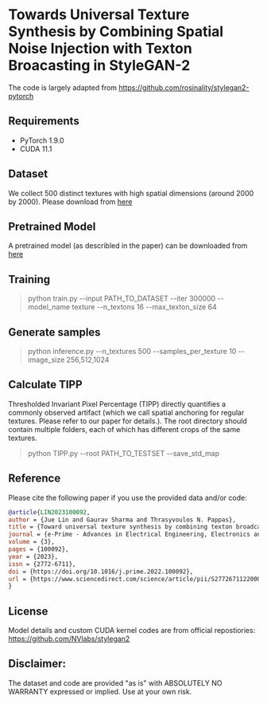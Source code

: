 # Towards Universal Texture Synthesis by Combining Spatial Noise Injection with Texton Broacasting in StyleGAN-2

The code is largely adapted from https://github.com/rosinality/stylegan2-pytorch

## Requirements

* PyTorch 1.9.0
* CUDA 11.1

## Dataset 

We collect 500 distinct textures with high spatial dimensions (around 2000 by 2000). Please download from [here](https://doi.org/10.5281/zenodo.7127079)

## Pretrained Model

A pretrained model (as describled in the paper) can be downloaded from [here](https://doi.org/10.5281/zenodo.8000592)

## Training

> python train.py --input PATH_TO_DATASET --iter 300000 --model_name texture --n_textons 16 --max_texton_size 64

## Generate samples

> python inference.py --n_textures 500 --samples_per_texture 10 --image_size 256,512,1024

## Calculate TIPP

Thresholded Invariant Pixel Percentage (TIPP) directly quantifies a commonly observed artifact (which we call spatial anchoring for regular textures. Please refer to our paper for details.). The root directory should contain multiple folders, each of which has different crops of the same textures.

> python TIPP.py --root PATH_TO_TESTSET --save_std_map

## Reference

Please cite the following paper if you use the provided data and/or code:

~~~bibtex
@article{LIN2023100092,
author = {Jue Lin and Gaurav Sharma and Thrasyvoulos N. Pappas},
title = {Toward universal texture synthesis by combining texton broadcasting with noise injection in StyleGAN-2},
journal = {e-Prime - Advances in Electrical Engineering, Electronics and Energy},
volume = {3},
pages = {100092},
year = {2023},
issn = {2772-6711},
doi = {https://doi.org/10.1016/j.prime.2022.100092},
url = {https://www.sciencedirect.com/science/article/pii/S2772671122000638},
}
~~~

## License

Model details and custom CUDA kernel codes are from official repostiories: https://github.com/NVlabs/stylegan2

## Disclaimer: 

The dataset and code are provided "as is" with ABSOLUTELY NO WARRANTY expressed or implied. Use at your own risk.